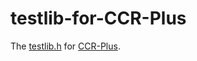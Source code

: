 # testlib-for-CCR-Plus

The [testlib.h](https://github.com/MikeMirzayanov/testlib) for [CCR-Plus](https://github.com/sxyzccr/CCR-Plus).

